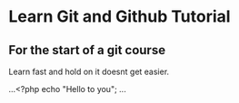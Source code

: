 # Learn Git and Github Tutorial
## For the start of a git course

Learn fast and hold on it doesnt get easier.

...<?php
echo "Hello to you";
...
